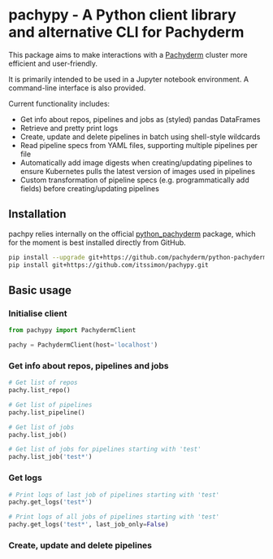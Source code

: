 # pachypy - A Python client library and alternative CLI for Pachyderm

This package aims to make interactions with a [Pachyderm](https://www.pachyderm.io) cluster more efficient and user-friendly.

It is primarily intended to be used in a Jupyter notebook environment. A command-line interface is also provided.

Current functionality includes:

- Get info about repos, pipelines and jobs as (styled) pandas DataFrames
- Retrieve and pretty print logs
- Create, update and delete pipelines in batch using shell-style wildcards
- Read pipeline specs from YAML files, supporting multiple pipelines per file
- Automatically add image digests when creating/updating pipelines to ensure Kubernetes pulls the latest version of images used in pipelines
- Custom transformation of pipeline specs (e.g. programmatically add fields) before creating/updating pipelines

## Installation

pachpy relies internally on the official [python_pachyderm](https://github.com/pachyderm/python-pachyderm) package, which for the moment is best installed directly from GitHub.

```bash
pip install --upgrade git+https://github.com/pachyderm/python-pachyderm.git
pip install git+https://github.com/itssimon/pachypy.git
```

## Basic usage

### Initialise client

```python
from pachypy import PachydermClient

pachy = PachydermClient(host='localhost')
```

### Get info about repos, pipelines and jobs

```python
# Get list of repos
pachy.list_repo()

# Get list of pipelines
pachy.list_pipeline()

# Get list of jobs
pachy.list_job()

# Get list of jobs for pipelines starting with 'test'
pachy.list_job('test*')
```

### Get logs

```python
# Print logs of last job of pipelines starting with 'test'
pachy.get_logs('test*')

# Print logs of all jobs of pipelines starting with 'test'
pachy.get_logs('test*', last_job_only=False)
```

### Create, update and delete pipelines

```python
```

